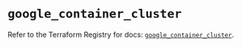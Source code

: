 # `google_container_cluster`

Refer to the Terraform Registry for docs: [`google_container_cluster`](https://registry.terraform.io/providers/hashicorp/google/6.45.0/docs/resources/container_cluster).
